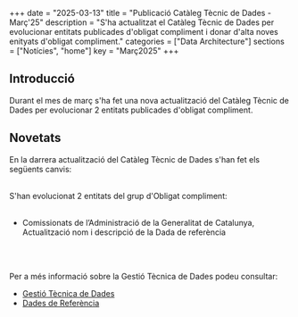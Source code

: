 +++ 
date        = "2025-03-13" 
title       = "Publicació Catàleg Tècnic de Dades - Març'25" 
description = "S'ha actualitzat el Catàleg Tècnic de Dades per evolucionar entitats publicades d'obligat compliment i donar d'alta noves enityats d'obligat compliment." 
categories  = ["Data Architecture"] 
sections    = ["Notícies", "home"] 
key = "Març2025" 
+++ 

  

## Introducció 

Durant el mes de març s'ha fet una nova actualització del Catàleg Tècnic de Dades per evolucionar 2 entitats publicades d'obligat compliment. 

## Novetats 

En la darrera actualització del Catàleg Tècnic de Dades s'han fet els següents canvis:<br><br> 

S'han evolucionat 2 entitats del grup d'Obligat compliment:<br><br>
<ul>
  <li>Comissionats de l’Administració de la Generalitat de Catalunya, Actualització nom i descripció de la Dada de referència</li><br>

</ul>
<br>

Per a més informació sobre la Gestió Tècnica de Dades podeu consultar: 


* [Gestió Tècnica de Dades](https://canigo.ctti.gencat.cat/plataformes/dadesref/gestiodades/) 
* [Dades de Referència](https://canigo.ctti.gencat.cat/plataformes/dadesref/dadesref/) 